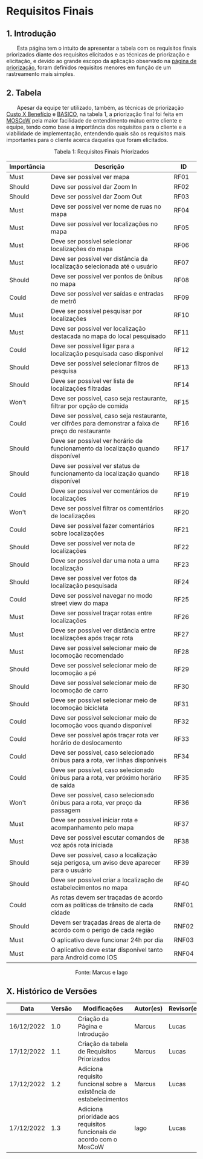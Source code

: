 # Requisitos Finais

## 1. Introdução

&emsp;&emsp;Esta página tem o intuito de apresentar a tabela com os requisitos finais priorizados diante dos requisitos elicitados e as técnicas de priorização e elicitação, e devido ao grande escopo da aplicação observado na [página de priorização](7.priorizacao.md), foram definidos requisitos menores em função de um rastreamento mais simples.

## 2. Tabela

&emsp;&emsp;Apesar da equipe ter utilizado, também, as técnicas de priorização [Custo X Benefício](./7.priorizacao.md/#22-custo-x-benefício) e [BASICO](./7.priorizacao.md/#21-basico), na tabela 1, a priorização final foi feita em [MOSCoW](./7.priorizacao.md/#23-moscow) pela maior facilidade de entendimento mútuo entre cliente e equipe, tendo como base a importância dos requisitos para o cliente e a viabilidade de implementação, entendendo quais são os requisitos mais importantes para o cliente acerca daqueles que foram elicitados.

<figcaption align="center">Tabela 1: Requisitos Finais Priorizados</figcaption>

| Importância | Descrição                                                                                             |  ID  |
| :---------- | ----------------------------------------------------------------------------------------------------- | ----- |
|     Must    | Deve ser possível ver mapa                                                                            | RF01  |
|    Should   | Deve ser possível dar Zoom In                                                                         | RF02  |
|    Should   | Deve ser possível dar Zoom Out                                                                        | RF03  |
|     Must    | Deve ser possível ver nome de ruas no mapa                                                            | RF04  |
|     Must    | Deve ser possível ver localizações no mapa                                                            | RF05  |
|     Must    | Deve ser possível selecionar localizações do mapa                                                     | RF06  |
|     Must    | Deve ser possível ver distância da localização selecionada até o usuário                              | RF07  |
|    Should   | Deve ser possível ver pontos de ônibus no mapa                                                        | RF08  |
|    Could    | Deve ser possível ver saídas e entradas de metrô                                                      | RF09  |
|     Must    | Deve ser possível pesquisar por localizações                                                          | RF10  |
|     Must    | Deve ser possível ver localização destacada no mapa do local pesquisado                               | RF11  |
|    Could    | Deve ser possível ligar para a localização pesquisada caso disponível                                 | RF12  |
|    Should   | Deve ser possível selecionar filtros de pesquisa                                                      | RF13  |
|    Should   | Deve ser possível ver lista de localizações filtradas                                                 | RF14  |
|    Won't    | Deve ser possível, caso seja restaurante, filtrar por opção de comida                                 | RF15  |
|    Could    | Deve ser possível, caso seja restaurante, ver cifrões para demonstrar a faixa de preço do restaurante | RF16  |
|    Should   | Deve ser possível ver horário de funcionamento da localização quando disponível                       | RF17  |
|    Should   | Deve ser possível ver status de funcionamento da localização quando disponível                        | RF18  |
|    Could    | Deve ser possível ver comentários de localizações                                                     | RF19  |
|    Won't    | Deve ser possível filtrar os comentários de localizações                                              | RF20  |
|    Could    | Deve ser possível fazer comentários sobre localizações                                                | RF21  |
|    Should   | Deve ser possível ver nota de localizações                                                            | RF22  |
|    Should   | Deve ser possível dar uma nota a uma localização                                                      | RF23  |
|    Should   | Deve ser possível ver fotos da localização pesquisada                                                 | RF24  |
|    Could    | Deve ser possível navegar no modo street view do mapa                                                 | RF25  |
|     Must    | Deve ser possível traçar rotas entre localizações                                                     | RF26  |
|     Must    | Deve ser possível ver distância entre localizações após traçar rota                                   | RF27  |
|     Must    | Deve ser possível selecionar meio de locomoção recomendado                                            | RF28  |
|    Should   | Deve ser possível selecionar meio de locomoção a pé                                                   | RF29  |
|    Should   | Deve ser possível selecionar meio de locomoção de carro                                               | RF30  |
|    Should   | Deve ser possível selecionar meio de locomoção bicicleta                                              | RF31  |
|    Could    | Deve ser possível selecionar meio de locomoção voos quando disponível                                 | RF32  |
|    Could    | Deve ser possível após traçar rota ver horário de deslocamento                                        | RF33  |
|    Could    | Deve ser possível, caso selecionado ônibus para a rota, ver linhas disponíveis                        | RF34  |
|    Could    | Deve ser possível, caso selecionado ônibus para a rota, ver próximo horário de saída                  | RF35  |
|    Won't    | Deve ser possível, caso selecionado ônibus para a rota, ver preço da passagem                         | RF36  |
|     Must    | Deve ser possível iniciar rota e acompanhamento pelo mapa                                             | RF37  |
|     Must    | Deve ser possível escutar comandos de voz após rota iniciada                                          | RF38  |
|    Should   | Deve ser possível, caso a localização seja perigosa, um aviso deve aparecer para o usuário            | RF39  |
|    Should   | Deve ser possível criar a localização de estabelecimentos no mapa                                     | RF40  |
|    Could    | As rotas devem ser traçadas de acordo com as políticas de trânsito de cada cidade                     | RNF01 |
|    Should   | Devem ser traçadas áreas de alerta de acordo com o perigo de cada região                              | RNF02 |
|     Must    | O aplicativo deve funcionar 24h por dia                                                               | RNF03 |
|     Must    | O aplicativo deve estar disponível tanto para Android como IOS                                        | RNF04 |

<figcaption align="center">Fonte: Marcus e Iago</figcaption>

## X. Histórico de Versões

| Data       | Versão | Modificações                                                         | Autor(es) | Revisor(es) |
| ---------- | ------ | -------------------------------------------------------------------- | --------- | ----------- |
| 16/12/2022 | 1.0    | Criação da Página e Introdução                                       | Marcus    |   Lucas          |
| 17/12/2022 | 1.1    | Criação da tabela de Requisitos Priorizados                          | Marcus    |   Lucas          |
| 17/12/2022 | 1.2    | Adiciona requisito funcional sobre a existência de estabelecimentos  | Marcus    |    Lucas         |
| 17/12/2022 | 1.3    | Adiciona prioridade aos requisitos funcionais de acordo com o MosCoW | Iago      |       Lucas      |
